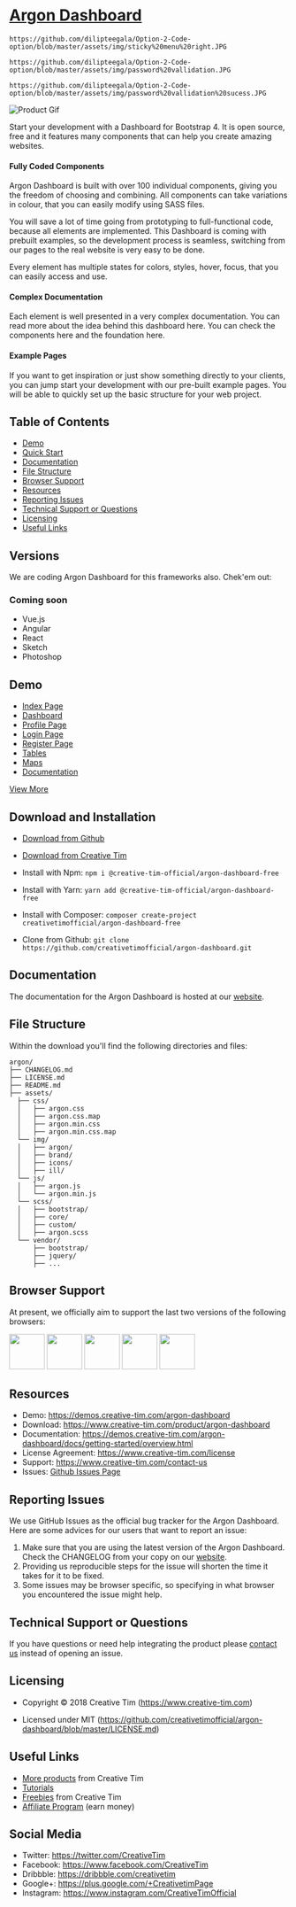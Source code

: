 # [Argon Dashboard](https://www.creative-tim.com/product/argon-dashboard)


    https://github.com/dilipteegala/Option-2-Code-option/blob/master/assets/img/sticky%20menu%20right.JPG
    
    https://github.com/dilipteegala/Option-2-Code-option/blob/master/assets/img/password%20vallidation.JPG
    
    https://github.com/dilipteegala/Option-2-Code-option/blob/master/assets/img/password%20vallidation%20sucess.JPG
![Product Gif](https://s3.amazonaws.com/creativetim_bucket/products/96/original/opt_ad_thumbnail.jpg)

Start your development with a Dashboard for Bootstrap 4. It is open source, free and it features many components that can help you create amazing websites.

#### Fully Coded Components

Argon Dashboard is built with over 100 individual components, giving you the freedom of choosing and combining. All components can take variations in colour, that you can easily modify using SASS files.

You will save a lot of time going from prototyping to full-functional code, because all elements are implemented. This Dashboard is coming with prebuilt examples, so the development process is seamless, switching from our pages to the real website is very easy to be done.

Every element has multiple states for colors, styles, hover, focus, that you can easily access and use.

#### Complex Documentation

Each element is well presented in a very complex documentation. You can read more about the idea behind this dashboard here. You can check the components here and the foundation here.

#### Example Pages

If you want to get inspiration or just show something directly to your clients, you can jump start your development with our pre-built example pages. You will be able to quickly set up the basic structure for your web project.

## Table of Contents

* [Demo](#demo)
* [Quick Start](#quick-start)
* [Documentation](#documentation)
* [File Structure](#file-structure)
* [Browser Support](#browser-support)
* [Resources](#resources)
* [Reporting Issues](#reporting-issues)
* [Technical Support or Questions](#technical-support-or-questions)
* [Licensing](#licensing)
* [Useful Links](#useful-links)

## Versions

We are coding Argon Dashboard for this frameworks also. Chek'em out:

### Coming soon

- Vue.js
- Angular
- React
- Sketch
- Photoshop

## Demo

- [Index Page](https://demos.creative-tim.com/argon-dashboard)
- [Dashboard](https://demos.creative-tim.com/argon-dashboard/index.html)
- [Profile Page](https://demos.creative-tim.com/argon-dashboard/examples/profile.html)
- [Login Page](https://demos.creative-tim.com/argon-dashboard/examples/login.html)
- [Register Page](https://demos.creative-tim.com/argon-dashboard/examples/register.html)
- [Tables](https://demos.creative-tim.com/argon-dashboard/examples/tables.html)
- [Maps](https://demos.creative-tim.com/argon-dashboard/examples/maps.html)
- [Documentation](https://demos.creative-tim.com/argon-dashboard/docs/getting-started/overview.html)

[View More](https://demos.creative-tim.com/argon-dashboard)

## Download and Installation

- [Download from Github](https://github.com/creativetimofficial/argon-dashboard/archive/master.zip)
- [Download from Creative Tim](https://www.creative-tim.com/product/argon-dashboard)


- Install with Npm: `npm i @creative-tim-official/argon-dashboard-free`

- Install with Yarn: `yarn add @creative-tim-official/argon-dashboard-free`

- Install with Composer: `composer create-project creativetimofficial/argon-dashboard-free`

- Clone from Github: `git clone https://github.com/creativetimofficial/argon-dashboard.git`


## Documentation

The documentation for the Argon Dashboard is hosted at our [website](https://demos.creative-tim.com/argon-dashboard/docs/getting-started/overview.html).

## File Structure

Within the download you'll find the following directories and files:

```
argon/
├── CHANGELOG.md
├── LICENSE.md
├── README.md
├── assets/
  ├── css/
  │   ├── argon.css
  │   ├── argon.css.map
  │   ├── argon.min.css
  │   ├── argon.min.css.map
  └── img/
  │   ├── argon/
  │   ├── brand/
  │   ├── icons/
  │   ├── ill/
  └── js/
  │   ├── argon.js
  │   └── argon.min.js
  └── scss/
  │   ├── bootstrap/
  │   ├── core/
  │   ├── custom/
  │   ├── argon.scss
  └── vendor/
      ├── bootstrap/
      ├── jquery/
      ├── ...

```

## Browser Support

At present, we officially aim to support the last two versions of the following browsers:

<img src="https://s3.amazonaws.com/creativetim_bucket/github/browser/chrome.png" width="64" height="64"> <img src="https://s3.amazonaws.com/creativetim_bucket/github/browser/firefox.png" width="64" height="64"> <img src="https://s3.amazonaws.com/creativetim_bucket/github/browser/edge.png" width="64" height="64"> <img src="https://s3.amazonaws.com/creativetim_bucket/github/browser/safari.png" width="64" height="64"> <img src="https://s3.amazonaws.com/creativetim_bucket/github/browser/opera.png" width="64" height="64">

## Resources

- Demo: <https://demos.creative-tim.com/argon-dashboard>
- Download: <https://www.creative-tim.com/product/argon-dashboard>
- Documentation: <https://demos.creative-tim.com/argon-dashboard/docs/getting-started/overview.html>
- License Agreement: <https://www.creative-tim.com/license>
- Support: <https://www.creative-tim.com/contact-us>
- Issues: [Github Issues Page](https://github.com/creativetimofficial/argon-dashboard/issues)

## Reporting Issues

We use GitHub Issues as the official bug tracker for the Argon Dashboard. Here are some advices for our users that want to report an issue:

1. Make sure that you are using the latest version of the Argon Dashboard. Check the CHANGELOG from your copy on our [website](https://www.creative-tim.com).
2. Providing us reproducible steps for the issue will shorten the time it takes for it to be fixed.
3. Some issues may be browser specific, so specifying in what browser you encountered the issue might help.

## Technical Support or Questions

If you have questions or need help integrating the product please [contact us](https://www.creative-tim.com/contact-us) instead of opening an issue.

## Licensing

- Copyright &copy; 2018 Creative Tim (https://www.creative-tim.com)

- Licensed under MIT (https://github.com/creativetimofficial/argon-dashboard/blob/master/LICENSE.md)

## Useful Links

- [More products](https://www.creative-tim.com/bootstrap-themes) from Creative Tim
- [Tutorials](https://www.youtube.com/channel/UCVyTG4sCw-rOvB9oHkzZD1w)
- [Freebies](https://www.creative-tim.com/bootstrap-themes/free) from Creative Tim
- [Affiliate Program](https://www.creative-tim.com/affiliates/new) (earn money)

## Social Media

- Twitter: <https://twitter.com/CreativeTim>
- Facebook: <https://www.facebook.com/CreativeTim>
- Dribbble: <https://dribbble.com/creativetim>
- Google+: <https://plus.google.com/+CreativetimPage>
- Instagram: <https://www.instagram.com/CreativeTimOfficial>

